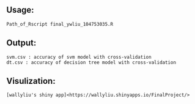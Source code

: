 ## Usage: <br>
	Path_of_Rscript final_ywliu_104753035.R
## Output: <br>
	svm.csv : accuracy of svm model with cross-validation
	dt.csv : accuracy of decision tree model with cross-validation
## Visulization:
	[wallyliu's shiny app]<https://wallyliu.shinyapps.io/FinalProject/>
